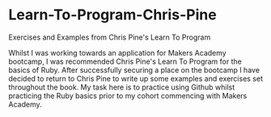 # Learn-To-Program-Chris-Pine
Exercises and Examples from Chris Pine's Learn To Program


Whilst I was working towards an application for Makers Academy bootcamp, I was recommended Chris Pine's Learn To Program for the basics of Ruby. After successfully securing a place on the bootcamp I have decided to return to Chris Pine to write up some examples and exercises set throughout the book. My task here is to practice using Github whilst practicing the Ruby basics prior to my cohort commencing with Makers Academy. 
